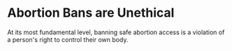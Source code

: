 # Abortion Bans are Unethical

At its most fundamental level, banning safe abortion access is a violation of a person's right to control their own body. 